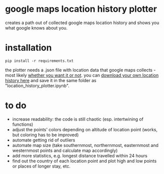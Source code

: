 # google maps location history plotter
creates a path out of collected google maps location history and shows you what google knows about you.

# installation 
```
pip install -r requirements.txt
```
the plotter needs a .json file with location data that google maps collects - most likely [whether you want it or not](https://www.independent.co.uk/news/world/americas/google-location-data-privacy-android-sundar-pichai-a8490636.html). you can [download your own location history here](https://takeout.google.com/settings/takeout) and save it in the same folder as "location_history_plotter.ipynb". 

# to do
- increase readability: the code is still chaotic (esp. intertwining of functions)
- adjust the points' colors depending on altitude of location point (works, but coloring has to be improved)
- automate getting rid of outliers
- automate map size (take southernmost, northernmost, easternmost and westernmost points and calculate map accordingly)
- add more statistics, e.g. longest distance travelled within 24 hours
- find out the country of each location point and plot high and low points or places of longer stay, etc.
